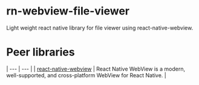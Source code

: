 # rn-webview-file-viewer
Light weight react native library for file viewer using react-native-webview.

# Peer libraries

| --- | --- |
| [react-native-webview](https://www.npmjs.com/package/react-native-webview) | React Native WebView is a modern, well-supported, and cross-platform WebView for React Native. |